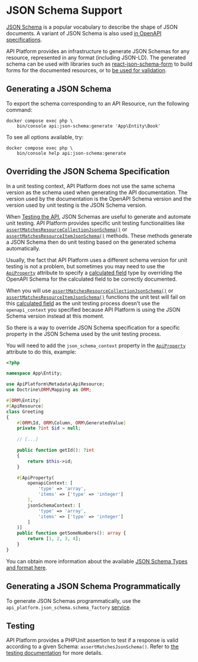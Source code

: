 # JSON Schema Support

[JSON Schema](https://json-schema.org/) is a popular vocabulary to describe the shape of JSON documents. A variant of JSON Schema is also used [in OpenAPI specifications](openapi.md).

API Platform provides an infrastructure to generate JSON Schemas for any resource, represented in any format (including JSON-LD).
The generated schema can be used with libraries such as [react-json-schema-form](https://github.com/rjsf-team/react-jsonschema-form) to build forms for the documented resources, or to [be used for validation](https://json-schema.org/implementations.html#validators).

## Generating a JSON Schema

To export the schema corresponding to an API Resource, run the following command:

```console
docker compose exec php \
    bin/console api:json-schema:generate 'App\Entity\Book'
```

To see all options available, try:

```console
docker compose exec php \
    bin/console help api:json-schema:generate
```

## Overriding the JSON Schema Specification

In a unit testing context, API Platform does not use the same schema version as the schema used when generating the API documentation. The version used by the documentation is the OpenAPI Schema version and the version used by unit testing is the JSON Schema version.

When [Testing the API](testing.md), JSON Schemas are useful to generate and automate unit testing. API Platform provides specific unit testing functionalities like [`assertMatchesResourceCollectionJsonSchema()`](testing.md#writing-functional-tests) or [`assertMatchesResourceItemJsonSchema()`](testing.md#writing-functional-tests) methods.
These methods generate a JSON Schema then do unit testing based on the generated schema automatically.

Usually, the fact that API Platform uses a different schema version for unit testing is not a problem, but sometimes you may need to use the [`ApiProperty`](openapi.md#using-the-openapi-and-swagger-contexts) attribute to specify a [calculated field](serialization.md#calculated-field) type by overriding the OpenAPI Schema for the calculated field to be correctly documented.

When you will use [`assertMatchesResourceCollectionJsonSchema()`](testing.md#writing-functional-tests) or [`assertMatchesResourceItemJsonSchema()`](testing.md#writing-functional-tests) functions the unit test will fail on this [calculated field](serialization.md#calculated-field) as the unit testing process doesn't use the `openapi_context` you specified
because API Platform is using the JSON Schema version instead at this moment.

So there is a way to override JSON Schema specification for a specific property in the JSON Schema used by the unit testing process.

You will need to add the `json_schema_context` property in the [`ApiProperty`](openapi.md#using-the-openapi-and-swagger-contexts) attribute to do this, example:

```php
<?php

namespace App\Entity;

use ApiPlatform\Metadata\ApiResource;
use Doctrine\ORM\Mapping as ORM;

#[ORM\Entity]
#[ApiResource]
class Greeting
{
    #[ORM\Id, ORM\Column, ORM\GeneratedValue]
    private ?int $id = null;
    
    // [...]

    public function getId(): ?int
    {
        return $this->id;
    }

    #[ApiProperty(
        openapiContext: [
            'type' => 'array',
            'items' => ['type' => 'integer']
        ],
        jsonSchemaContext: [
            'type' => 'array',
            'items' => ['type' => 'integer']
        ]
    )]
    public function getSomeNumbers(): array {
        return [1, 2, 3, 4];
    }
}
```

You can obtain more information about the available [JSON Schema Types and format here](https://json-schema.org/understanding-json-schema/reference/type.html).

## Generating a JSON Schema Programmatically

To generate JSON Schemas programmatically, use the `api_platform.json_schema.schema_factory` [service](https://symfony.com/doc/current/service_container.html#fetching-and-using-services).

## Testing

API Platform provides a PHPUnit assertion to test if a response is valid according to a given Schema: `assertMatchesJsonSchema()`.
Refer to [the testing documentation](testing.md) for more details.
